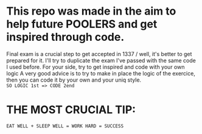 # This repo was made in the aim to help future POOLERS and get inspired through code.

Final exam is a crucial step to get accepted in 1337 / well, it's better to get prepared for it.
I'll try to duplicate the exam I've passed with the same code I used before.
For your side, try to get inspired and code with your own logic
A very good advice is to try to make in place the logic of the exercice, then you can code it by your own and your uniq style.</br>
`SO LOGIC 1st => CODE 2end`</br>
# **THE MOST CRUCIAL TIP:** </br>
`EAT WELL + SLEEP WELL = WORK HARD = SUCCESS`
